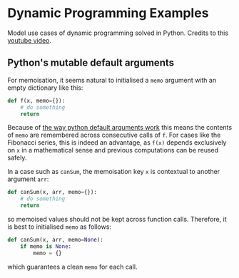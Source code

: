 # Dynamic Programming Examples

Model use cases of dynamic programming solved in Python. Credits to this
[youtube video](https://youtu.be/oBt53YbR9Kk?si=TGxWQLBuO0o8Znu3).



## Python's mutable default arguments

For memoisation, it seems natural to initialised a `memo` argument with an 
empty dictionary like this:

```python
def f(x, memo={}):
    # do something
    return 
```

Because of [the way python default arguments work](https://docs.python-guide.org/writing/gotchas/#mutable-default-arguments)
this means the contents of `memo` are remembered across consecutive calls of 
`f`. For cases like the Fibonacci series, this is indeed an advantage, as 
`f(x)` depends exclusively on `x` in a mathematical sense and previous
computations can be reused safely.

In a case such as `canSum`, the memoisation key `x` is contextual to another
argument `arr`:

```python
def canSum(x, arr, memo={}):
    # do something
    return
```

so memoised values should not be kept across function calls. Therefore,
it is best to initialised `memo` as follows:

```python
def canSum(x, arr, memo=None):
    if memo is None:
        memo = {}
```

which guarantees a clean `memo` for each call.
